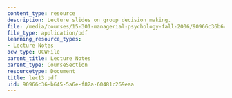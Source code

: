 ```yaml
---
content_type: resource
description: Lecture slides on group decision making.
file: /media/courses/15-301-managerial-psychology-fall-2006/90966c36b6455a6ef82a60481c269eaa_lec13.pdf
file_type: application/pdf
learning_resource_types:
- Lecture Notes
ocw_type: OCWFile
parent_title: Lecture Notes
parent_type: CourseSection
resourcetype: Document
title: lec13.pdf
uid: 90966c36-b645-5a6e-f82a-60481c269eaa
---
```

